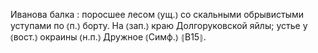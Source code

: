---
---

Иванова балка
: поросшее лесом ⦅ущ.⦆ со скальными обрывистыми уступами по ⦅п.⦆ борту. На ⦅зап.⦆ краю Долгоруковской яйлы; устье у ⦅вост.⦆ окраины ⦅н.п.⦆ Дружное ⦅Симф.⦆ ⦃В15⦄.
